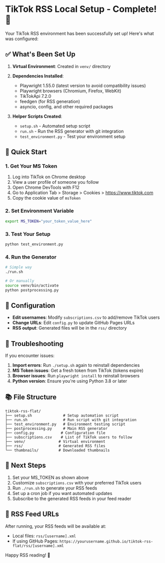 # TikTok RSS Local Setup - Complete! 🎉

Your TikTok RSS environment has been successfully set up! Here's what was configured:

## ✅ What's Been Set Up

1. **Virtual Environment**: Created in `venv/` directory
2. **Dependencies Installed**:
   - Playwright 1.55.0 (latest version to avoid compatibility issues)
   - Playwright browsers (Chromium, Firefox, WebKit)
   - TikTokApi 7.2.0
   - feedgen (for RSS generation)
   - asyncio, config, and other required packages

3. **Helper Scripts Created**:
   - `setup.sh` - Automated setup script
   - `run.sh` - Run the RSS generator with git integration
   - `test_environment.py` - Test your environment setup

## 🚀 Quick Start

### 1. Get Your MS Token
1. Log into TikTok on Chrome desktop
2. View a user profile of someone you follow
3. Open Chrome DevTools with F12
4. Go to Application Tab > Storage > Cookies > https://www.tiktok.com
5. Copy the cookie value of `msToken`

### 2. Set Environment Variable
```bash
export MS_TOKEN="your_token_value_here"
```

### 3. Test Your Setup
```bash
python test_environment.py
```

### 4. Run the Generator
```bash
# Simple way
./run.sh

# Or manually
source venv/bin/activate
python postprocessing.py
```

## 📝 Configuration

- **Edit usernames**: Modify `subscriptions.csv` to add/remove TikTok users
- **Change URLs**: Edit `config.py` to update GitHub Pages URLs
- **RSS output**: Generated files will be in the `rss/` directory

## 🔧 Troubleshooting

If you encounter issues:

1. **Import errors**: Run `./setup.sh` again to reinstall dependencies
2. **MS Token issues**: Get a fresh token from TikTok (tokens expire)
3. **Browser issues**: Run `playwright install` to reinstall browsers
4. **Python version**: Ensure you're using Python 3.8 or later

## 📚 File Structure

```
tiktok-rss-flat/
├── setup.sh              # Setup automation script
├── run.sh                # Run script with git integration  
├── test_environment.py   # Environment testing script
├── postprocessing.py     # Main RSS generator
├── config.py            # Configuration file
├── subscriptions.csv    # List of TikTok users to follow
├── venv/               # Virtual environment
├── rss/                # Generated RSS files
└── thumbnails/         # Downloaded thumbnails
```

## 🎯 Next Steps

1. Set your MS_TOKEN as shown above
2. Customize `subscriptions.csv` with your preferred TikTok users
3. Run `./run.sh` to generate your RSS feeds
4. Set up a cron job if you want automated updates
5. Subscribe to the generated RSS feeds in your feed reader

## 📖 RSS Feed URLs

After running, your RSS feeds will be available at:
- Local files: `rss/[username].xml`
- If using GitHub Pages: `https://yourusername.github.io/tiktok-rss-flat/rss/[username].xml`

Happy RSS reading! 🎉
